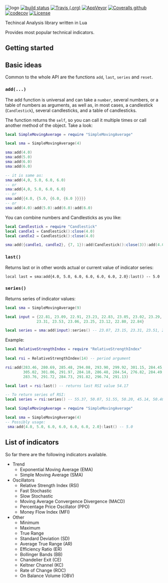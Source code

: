 ![logo](https://i.ibb.co/zh2vqKk/untitled-2.png)
[![build status](https://github.com/azoyan/talua/workflows/CI/badge.svg)](https://github.com/azoyan/talua/actions?query=workflow%3ACI)
[![Travis (.org)](https://img.shields.io/travis/azoyan/talua?logo=travis)](https://travis-ci.org/azoyan/talua)
[![AppVeyor](https://img.shields.io/appveyor/build/azoyan/talua?logo=appveyor)](https://ci.appveyor.com/project/azoyan/talua)
[![Coveralls github](https://img.shields.io/coveralls/github/azoyan/talua?color=dark%20green&logo=coveralls)](https://coveralls.io/github/azoyan/talua?branch=main)
[![codecov](https://codecov.io/gh/azoyan/talua/branch/main/graph/badge.svg?token=NP5G0OBNB3)](https://codecov.io/gh/azoyan/talua)
[![License](https://img.shields.io/badge/License-MIT-brightgreen.svg)](LICENSE)
 
Techincal Analysis library written in Lua

Provides most popular technical indicators.

## Getting started


## Basic ideas

Common to the whole API are the functions `add`, `last`, `series` and `reset`.

### `add(...)` 
The add function is universal and can take a `number`, several numbers, or a table of numbers as arguments, as well as, in most cases, a candlestick (`Candlestick`), several candlesticks, and a table of candlesticks. 

The function returns the `self`, so you can call it multiple times or call another method of the object. Take a look:
```Lua
local SimpleMovingAverage = require "SimpleMovingAverage"

local sma = SimpleMovingAverage(4)

sma:add(4.0)
sma:add(5.0)
sma:add(6.0)
sma:add(6.0)

-- it is same as:
sma:add(4,0, 5.0, 6.0, 6.0)
-- or
sma:add{4,0, 5.0, 6.0, 6.0}
-- or
sma:add{{4.0, {5.0, {6.0, {6.0 }}}}}
-- or
sma:add(4.0):add(5.0):add(6.0):add(6.0)
```
You can combine numbers and Сandlesticks as you like:
```lua
local Candlestick = require "Candlestick"
local candle1 = Candlestick():close(4.0)
local candle2 = Candlestick():close(4.0)

sma:add({candle1, candle2}, {7, 1}):add(Candlestick():close(3)):add(4.0):add{5.0, 5.5}
```

### `last()`
Returns last or in other words actual or current value of indicator series:
```
local last = sma:add{4.0, 5.0, 6.0, 6.0, 6.0, 6.0, 2.0}:last() -- 5.0
```

### `series()`
Returns series of indicator values:
```lua
local sma = SimpleMovingAverage(9)

local input = {22.81, 23.09, 22.91, 23.23, 22.83, 23.05, 23.02, 23.29, 23.41, 23.49, 24.60, 24.63, 24.51, 23.73,
              23.31, 23.53, 23.06, 23.25, 23.12, 22.80, 22.84}

local series = sma:add(input):series() -- 23.07, 23.15, 23.31, 23.51, 23.65, 23.75, 23.78, 23.83, 23.81, 23.79, 23.75, 23.55, 23.35
```

Example:
```lua
local RelativeStrengthIndex = require "RelativeStrengthIndex"
    
local rsi = RelativeStrengthIndex(14) -- period argument

rsi:add(283.46, 280.69, 285.48, 294.08, 293.90, 299.92, 301.15, 284.45, 294.09, 302.77, 301.97, 306.85,
        305.02, 301.06, 291.97, 284.18, 286.48, 284.54, 276.82, 284.49, 275.01, 279.07, 277.85, 278.85,
        283.76, 291.72, 284.73, 291.82, 296.74, 291.13)

local last = rsi:last() -- returns last RSI value 54.17

-- To return series of RSI:
local series = rsi:series() -- 55.37, 50.07, 51.55, 50.20, 45.14, 50.48, 44.69, 47.47, 46.71, 47.45, 51.05, 56.29, 51.12, 55.58, 58.41, 54.17

local SimpleMovingAverage = require "SimpleMovingAverage"

local sma = SimpleMovingAverage(4)
-- Possibly usage:
 sma:add{4.0, 5.0, 6.0, 6.0, 6.0, 6.0, 2.0}:last() -- 5.0
```

## List of indicators

So far there are the following indicators available.

* Trend
  * Exponential Moving Average (EMA)
  * Simple Moving Average (SMA)
* Oscillators
  * Relative Strength Index (RSI)
  * Fast Stochastic
  * Slow Stochastic
  * Moving Average Convergence Divergence (MACD)
  * Percentage Price Oscillator (PPO)
  * Money Flow Index (MFI)
* Other
  * Minimum
  * Maximum
  * True Range
  * Standard Deviation (SD)
  * Average True Range (AR)
  * Efficiency Ratio (ER)
  * Bollinger Bands (BB)
  * Chandelier Exit (CE)
  * Keltner Channel (KC)
  * Rate of Change (ROC)
  * On Balance Volume (OBV)
